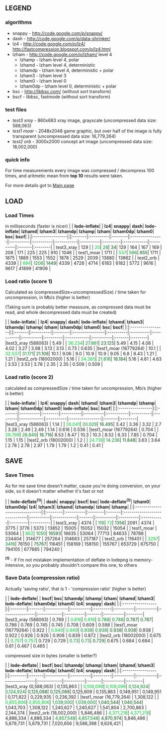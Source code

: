 ## LEGEND ##


### algorithms ###

  * snappy - http://code.google.com/p/snappy/
  * dash - http://code.google.com/p/data-shrinker/
  * lz4 - http://code.google.com/p/lz4/ http://fastcompression.blogspot.com/p/lz4.html
  * lzham - http://code.google.com/p/lzham/ level 4
    * lzhamp - lzham level 4, polar
    * lzhamd - lzham level 4, deterministic
    * lzhamdp - lzham level 4, deterministic + polar
    * lzham3 - lzham level 3
    * lzham0 - lzham level 0
    * lzham0dp - lzham level 0, deterministic + polar
  * bsc    - http://libbsc.com/ (without sort transform)
  * bscf   - libbsc, fastmode     (without sort transform)

### test files ###
  * _test3 xray_ - 860x683  xray image, grayscale (uncompressed data size: 588,063)
  * _test1 moar_ - 2048x2048 game graphic, but over half of the image is fully transparent (uncompressed data size: 16,779,264)
  * _test2 orb_  - 3000x2000 concept art image (uncompressed data size: 18,002,000)

### quick info ###

For time measurements every image was compressed / decompress 100 times, and aritmetic mean from **top 10** results were taken.

For more details got to [Main page](http://code.google.com/p/png-fun)


## LOAD ##

### Load Times ###

in milliseconds (faster is nicer)
| |		**lode-inflate**| | **lz4**| **snappy**| **dash**| **lode-inflate**| **lzhamd**| **lzham3**| **lzhamdp**| **lzhamp**| **lzham**| **lzham0dp**| **lzham0**| **bsc**| **bscf**|
|:|:-----------------|:|:-------|:----------|:--------|:----------------|:----------|:----------|:-----------|:----------|:---------|:------------|:----------|:-------|:--------|
| test3\_xray | 129              | | <font color='#00cc33'>20</font>| <font color='#008822'>28</font>| <font color='#005511'>34</font>| 129             | 164       | 167       | 169        | 208       | 171      | 225         | 225       | 910    | 1046    |
| test1\_moar | 1711             | | <font color='#00cc33'>537</font>| <font color='#008822'>596</font>| <font color='#005511'>855</font>| 1711            | 1875      | 1889      | 1553       | 1552      | 1878     | 2529        | 2039      | 13880  | 13862   |
| test2\_orb | 4339             | | <font color='#00cc33'>694</font>| <font color='#008822'>1206</font>| <font color='#005511'>1449</font>| 4339            | 4728      | 4714      | 6183       | 6182      | 5772     | 9616        | 9617      | 41899  | 41906   |

### Load ratio (score 1) ###

Calculated as (compressedSize+uncompressedSize) / time taken for uncompression, in Mb/s (higher is better)

(Taking sum is probably better meassure, as compressed data must be read, and whole decompressed data must be created)

| |		**lode-inflate**| | **lz4**| **snappy**| **dash**| **lode-inflate**| **lzhamd**| **lzham3**| **lzhamdp**| **lzhamp**| **lzham**| **lzham0dp**| **lzham0**| **bsc**| **bscf**|
|:|:-----------------|:|:-------|:----------|:--------|:----------------|:----------|:----------|:-----------|:----------|:---------|:------------|:----------|:-------|:--------|
|test3\_xray (588063) | 5.49             | | <font color='#00cc33'>36.234</font>| <font color='#008822'>27.861</font>| <font color='#005511'>23.125</font>| 5.49            | 4.15      | 4.08      | 4.02       | 3.27      | 3.98     | 3.13        | 3.13      | 0.73   | 0.635   |
|test1\_moar (16779264) | 10.1             | | <font color='#00cc33'>32.537</font>| <font color='#008822'>31.171</font>| <font color='#005511'>21.108</font>| 10.1            | 9.06      | 9.0       | 10.9       | 10.9      | 9.05     | 6.8         | 8.43      | 1.21   | 1.21    |
|test2\_orb (18002000) | 5.16             | | <font color='#00cc33'>34.385</font>| <font color='#008822'>21.816</font>| <font color='#005511'>18.184</font>| 5.16            | 4.61      | 4.63      | 3.53       | 3.53      | 3.78     | 2.35        | 2.35      | 0.509  | 0.509   |

### Load ratio (score 2) ###

calculated as compressedSize / time taken for uncompression, Mb/s (higher is better)

| |		**lode-inflate**| | **lz4**| **snappy**| **dash**| **lzhamd**| **lzham3**| **lzhamdp**| **lzhamp**| **lzham**| **lzham0dp**| **lzham0**| **lode-inflate**| **bsc**| **bscf**|
|:|:-----------------|:|:-------|:----------|:--------|:----------|:----------|:-----------|:----------|:---------|:------------|:----------|:----------------|:-------|:--------|
|test3\_xray (588063) | 1.14             | | <font color='#00cc33'>28.041</font>| <font color='#008822'>20.029</font>| <font color='#005511'>16.495</font>| 3.42      | 3.36      | 3.32       | 2.7       | 3.28     | 2.49        | 2.49      | 1.14            | 0.616  | 0.536   |
|test1\_moar (16779264) | 0.704            | | <font color='#00cc33'>29.799</font>| <font color='#008822'>26.849</font>| <font color='#005511'>18.716</font>| 8.53      | 8.47      | 10.3       | 10.3      | 8.52     | 6.33        | 7.85      | 0.704           | 1.15   | 1.15    |
|test2\_orb (18002000) | 1.2              | | <font color='#00cc33'>24.738</font>| <font color='#008822'>14.236</font>| <font color='#005511'>11.848</font>| 3.63      | 3.64      | 2.78       | 2.78      | 2.97     | 1.79        | 1.79      | 1.2             | 0.41   | 0.41    |

## SAVE ##

### Save Times ###

As for me save time doesn't matter, cause you're doing conversion, on your side, so it doesn't matter whether it's fast or not

| |		**lode-deflate<sup>(1)</sup>**| | **dash**| **snappy**| **bscf**| **bsc**| **lode-deflate<sup>(1)</sup>**| **lzham0**| **lzham0dp**| **lz4**| **lzham3**| **lzhamd**| **lzhamdp**| **lzham**| **lzhamp**|
|:|:-------------------------------|:|:--------|:----------|:--------|:-------|:------------------------------|:----------|:------------|:-------|:----------|:----------|:-----------|:---------|:----------|
| test3\_xray | 4374                           | | <font color='#008822'>119</font>| <font color='#00cc33'>72</font>| <font color='#005511'>1356</font>| 2091   | 4374                          | 3775      | 3776        | 5373   | 13852     | 15005     | 15052      | 15032    | 15054     |
| test1\_moar | 53064                          | | <font color='#00cc33'>862</font>| <font color='#008822'>1050</font>| <font color='#005511'>16593</font>| 16635  | 53064                         | 77713     | 84633       | 78788  | 234404    | 314677    | 257264     | 314683   | 257187    |
| test2\_orb | 116451                         | | <font color='#00cc33'>3297</font>| <font color='#008822'>3416</font>| 76150   | <font color='#005511'>75767</font>| 116451                        | 158169    | 158150      | 155767 | 653729    | 675750    | 794105     | 677685   | 794240    |

**<sup>(1)</sup>** - if I'm not mistaken implementation of deflate in lodepng is memory-intensive, so you probably shouldn't compare this one, to others

### Save Data (compression ratio) ###

Actually 'saving ratio', that is 1 - 'compression ratio' (higher is better)

| |		**lode-deflate**| | **bscf**| **bsc**| **lzhamdp**| **lzhamp**| **lzham**| **lzhamd**| **lzham3**| **lode-deflate**| **lzham0dp**| **lzham0**| **lz4**| **snappy**| **dash**|
|:|:-----------------|:|:--------|:-------|:-----------|:----------|:---------|:----------|:----------|:----------------|:------------|:----------|:-------|:----------|:--------|
|test3\_xray (588063) | 0.769            | | <font color='#00cc33'>0.816</font>| <font color='#00cc33'>0.816</font>| <font color='#008822'>0.788</font>| <font color='#008822'>0.788</font>| <font color='#005511'>0.787</font>| <font color='#005511'>0.787</font>| 0.786     | 0.769           | 0.745       | 0.745     | 0.708  | 0.609     | 0.598   |
|test1\_moar (16779264) | 0.922            | | <font color='#00cc33'>0.949</font>| <font color='#00cc33'>0.949</font>| <font color='#008822'>0.938</font>| <font color='#008822'>0.938</font>| <font color='#005511'>0.938</font>| <font color='#005511'>0.938</font>| 0.938     | 0.922           | 0.926       | 0.926     | 0.908  | 0.839     | 0.872   |
|test2\_orb (18002000) | 0.675            | | <font color='#00cc33'>0.757</font>| <font color='#00cc33'>0.757</font>| 0.729      | 0.729     | <font color='#008822'>0.73</font>| <font color='#008822'>0.73</font>| <font color='#005511'>0.729</font>| 0.675           | 0.684       | 0.684     | 0.61   | 0.467     | 0.465   |


compressed size in bytes (smaller is better?)

| |		**lode-deflate**| | **bscf**| **bsc**| **lzhamdp**| **lzhamp**| **lzham**| **lzhamd**| **lzham3**| **lode-deflate**| **lzham0dp**| **lzham0**| **lz4**| **snappy**| **dash**|
|:|:-----------------|:|:--------|:-------|:-----------|:----------|:---------|:----------|:----------|:----------------|:------------|:----------|:-------|:----------|:--------|
|test3\_xray (0,588,063) | 0,135,863        | | <font color='#00cc33'>0,108,098</font>| <font color='#00cc33'>0,108,098</font>| <font color='#008822'>0,124,924</font>| <font color='#008822'>0,124,924</font>| <font color='#005511'>0,125,088</font>| <font color='#005511'>0,125,088</font>| 0,125,609 | 0,135,863       | 0,149,951   | 0,149,951 | 0,171,822 | 0,229,935 | 0,236,392 |
|test1\_moar (16,779,264) | 1,308,122        | | <font color='#00cc33'>0,855,806</font>| <font color='#00cc33'>0,855,806</font>| <font color='#008822'>1,039,000</font>| <font color='#008822'>1,039,000</font>| <font color='#005511'>1,040,544</font>| <font color='#005511'>1,040,544</font>| 1,043,703 | 1,308,122       | 1,240,627   | 1,240,627 | 1,541,804 | 2,700,863 | 2,144,374 |
|test2\_orb (18,002,000) | 5,846,486        | | <font color='#00cc33'>4,371,218</font>| <font color='#00cc33'>4,371,218</font>| 4,886,334  | 4,886,334 | <font color='#008822'>4,857,548</font>| <font color='#008822'>4,857,548</font>| <font color='#005511'>4,870,974</font>| 5,846,486       | 5,679,731   | 5,679,731 | 7,020,656 | 9,586,398 | 9,626,421 |